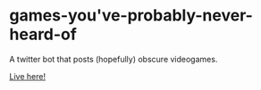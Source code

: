# games-you've-probably-never-heard-of
A twitter bot that posts (hopefully) obscure videogames.

[Live here!](https://twitter.com/gypnho)